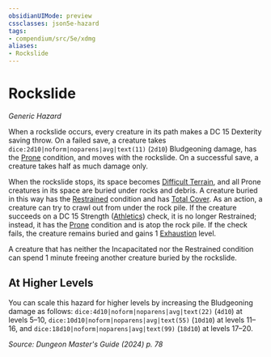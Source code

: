 ```yaml
---
obsidianUIMode: preview
cssclasses: json5e-hazard
tags:
- compendium/src/5e/xdmg
aliases:
- Rockslide
---
```

# Rockslide
*Generic Hazard*  

When a rockslide occurs, every creature in its path makes a DC 15 Dexterity saving throw. On a failed save, a creature takes `dice:2d10|noform|noparens|avg|text(11)` (`2d10`) Bludgeoning damage, has the [Prone](conditions.md#Prone) condition, and moves with the rockslide. On a successful save, a creature takes half as much damage only.

When the rockslide stops, its space becomes [Difficult Terrain](/3-Mechanics/CLI/variant-rules/difficult-terrain-xphb.md), and all Prone creatures in its space are buried under rocks and debris. A creature buried in this way has the [Restrained](conditions.md#Restrained) condition and has [Total Cover](/3-Mechanics/CLI/tables/cover-xphb.md). As an action, a creature can try to crawl out from under the rock pile. If the creature succeeds on a DC 15 Strength ([Athletics](skills.md#Athletics)) check, it is no longer Restrained; instead, it has the [Prone](conditions.md#Prone) condition and is atop the rock pile. If the check fails, the creature remains buried and gains 1 [Exhaustion](conditions.md#Exhaustion) level.

A creature that has neither the Incapacitated nor the Restrained condition can spend 1 minute freeing another creature buried by the rockslide.

## At Higher Levels

You can scale this hazard for higher levels by increasing the Bludgeoning damage as follows: `dice:4d10|noform|noparens|avg|text(22)` (`4d10`) at levels 5–10, `dice:10d10|noform|noparens|avg|text(55)` (`10d10`) at levels 11–16, and `dice:18d10|noform|noparens|avg|text(99)` (`18d10`) at levels 17–20.

*Source: Dungeon Master's Guide (2024) p. 78*